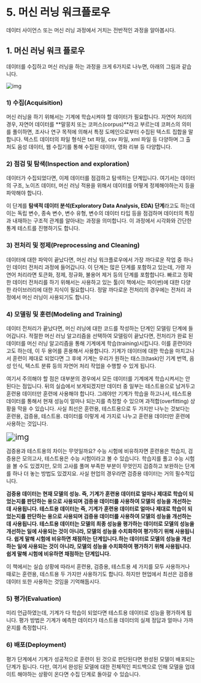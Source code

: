 # 5. 머신 러닝 워크플로우

데이터 사이언스 또는 머신 러닝 과정에서 거치는 전반적인 과정을 알아봅시다.

## 1. 머신 러닝 워크 플로우

데이터를 수집하고 머신 러닝을 하는 과정을 크게 6가지로 나누면, 아래의 그림과 같습니다.

![img](https://wikidocs.net/images/page/31947/%EB%A8%B8%EC%8B%A0_%EB%9F%AC%EB%8B%9D_%EC%9B%8C%ED%81%AC%ED%94%8C%EB%A1%9C%EC%9A%B0.PNG)

### 1) 수집(Acquisition)

머신 러닝을 하기 위해서는 기계에 학습시켜야 할 데이터가 필요합니다. 자연어 처리의 경우, 자연어 데이터를 **말뭉치 또는 코퍼스(corpus)**라고 부르는데 코퍼스의 의미를 풀이하면, 조사나 연구 목적에 의해서 특정 도메인으로부터 수집된 텍스트 집합을 말합니다. 텍스트 데이터의 파일 형식은 txt 파일, csv 파일, xml 파일 등 다양하며 그 출처도 음성 데이터, 웹 수집기를 통해 수집된 데이터, 영화 리뷰 등 다양합니다.



### 2) 점검 및 탐색(Inspection and exploration)

데이터가 수집되었다면, 이제 데이터를 점검하고 탐색하는 단계입니다. 여기서는 데이터의 구조, 노이즈 데이터, 머신 러닝 적용을 위해서 데이터를 어떻게 정제해야하는지 등을 파악해야 합니다.

이 단계를 **탐색적 데이터 분석(Exploratory Data Analysis, EDA) 단계**라고도 하는데 이는 독립 변수, 종속 변수, 변수 유형, 변수의 데이터 타입 등을 점검하며 데이터의 특징과 내재하는 구조적 관계를 알아내는 과정을 의미합니다. 이 과정에서 시각화와 간단한 통계 테스트를 진행하기도 합니다.



### 3) 전처리 및 정제(Preprocessing and Cleaning)

데이터에 대한 파악이 끝났다면, 머신 러닝 워크플로우에서 가장 까다로운 작업 중 하나인 데이터 전처리 과정에 들어갑니다. 이 단계는 많은 단계를 포함하고 있는데, 가령 자연어 처리라면 토큰화, 정제, 정규화, 불용어 제거 등의 단계를 포함합니다. 빠르고 정확한 데이터 전처리를 하기 위해서는 사용하고 있는 툴(이 책에서는 파이썬)에 대한 다양한 라이브러리에 대한 지식이 필요합니다. 정말 까다로운 전처리의 경우에는 전처리 과정에서 머신 러닝이 사용되기도 합니다.



### 4) 모델링 및 훈련(Modeling and Training)

데이터 전처리가 끝났다면, 머신 러닝에 대한 코드를 작성하는 단계인 모델링 단계에 들어갑니다. 적절한 머신 러닝 알고리즘을 선택하여 모델링이 끝났다면, 전처리가 완료 된 데이터를 머신 러닝 알고리즘을 통해 기계에게 학습(training)시킵니다. 이를 훈련이라고도 하는데, 이 두 용어를 혼용해서 사용합니다. 기계가 데이터에 대한 학습을 마치고나서 훈련이 제대로 되었다면 그 후에 기계는 우리가 원하는 태스크(task)인 기계 번역, 음성 인식, 텍스트 분류 등의 자연어 처리 작업을 수행할 수 있게 됩니다.

여기서 주의해야 할 점은 대부분의 경우에서 모든 데이터를 기계에게 학습시켜서는 안 된다는 점입니다. 뒤의 실습에서 보게되겠지만 데이터 중 일부는 테스트용으로 남겨두고 훈련용 데이터만 훈련에 사용해야 합니다. 그래야만 기계가 학습을 하고나서, 테스트용 데이터를 통해서 현재 성능이 얼마나 되는지를 측정할 수 있으며 과적합(overfitting) 상황을 막을 수 있습니다. 사실 최선은 훈련용, 테스트용으로 두 가지만 나누는 것보다는 훈련용, 검증용, 테스트용. 데이터를 이렇게 세 가지로 나누고 훈련용 데이터만 훈련에 사용하는 것입니다.

<img src="https://wikidocs.net/images/page/31947/%EB%8D%B0%EC%9D%B4%ED%84%B0.PNG" alt="img" style="zoom:150%;" />

검증용과 테스트용의 차이는 무엇일까요? 수능 시험에 비유하자면 훈련용은 학습지, 검증용은 모의고사, 테스트용은 수능 시험이라고 볼 수 있습니다. 학습지를 풀고 수능 시험을 볼 수도 있겠지만, 모의 고사를 풀며 부족한 부분이 무엇인지 검증하고 보완하는 단계를 하나 더 놓는 방법도 있겠지요. 사실 현업의 경우라면 검증용 데이터는 거의 필수적입니다.

**검증용 데이터는 현재 모델의 성능. 즉, 기계가 훈련용 데이터로 얼마나 제대로 학습이 되었는지를 판단하는 용으로 사용되며 검증용 데이터를 사용하여 모델의 성능을 개선하는데 사용됩니다. 테스트용 데이터는 즉, 기계가 훈련용 데이터로 얼마나 제대로 학습이 되었는지를 판단하는 용으로 사용되며 검증용 데이터를 사용하여 모델의 성능을 개선하는데 사용됩니다. 테스트용 데이터는 모델의 최종 성능을 평가하는 데이터로 모델의 성능을 개선하는 일에 사용되는 것이 아니라, 모델의 성능을 수치화하여 평가하기 위해 사용됩니다. 쉽게 말해 시험에 비유하면 채점하는 단계입니다.하는 데이터로 모델의 성능을 개선하는 일에 사용되는 것이 아니라, 모델의 성능을 수치화하여 평가하기 위해 사용됩니다. 쉽게 말해 시험에 비유하면 채점하는 단계입니다.**

이 책에서는 실습 상황에 따라서 훈련용, 검증용, 테스트용 세 가지를 모두 사용하거나 때로는 훈련용, 테스트용 두 가지만 사용하기도 합니다. 하지만 현업에서 최선은 검증용 데이터 또한 사용하는 것임을 기억해둡시다.

### 5) 평가(Evaluation)

미리 언급하였는데, 기계가 다 학습이 되었다면 테스트용 데이터로 성능을 평가하게 됩니다. 평가 방법은 기계가 예측한 데이터가 테스트용 데이터의 실제 정답과 얼마나 가까운지를 측정합니다.

### 6) 배포(Deployment)

평가 단계에서 기계가 성공적으로 훈련이 된 것으로 판단된다면 완성된 모델이 배포되는 단계가 됩니다. 다만, 여기서 완성된 모델에 대한 전체적인 피드백으로 인해 모델을 업데이트 해야하는 상황이 온다면 수집 단계로 돌아갈 수 있습니다.